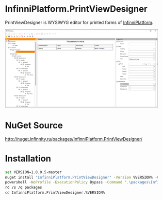 # InfinniPlatform.PrintViewDesigner

PrintViewDesigner is WYSIWYG editor for printed forms of [InfinniPlatform](https://github.com/InfinniPlatform/InfinniPlatform).

![](.files/Example.png)

# NuGet Source

http://nuget.infinnity.ru/packages/InfinniPlatform.PrintViewDesigner/

# Installation

```bash
set VERSION=1.0.0.5-master
nuget install "InfinniPlatform.PrintViewDesigner" -Version %VERSION% -OutputDirectory "packages" -NonInteractive -Prerelease -Source "http://nuget.org/api/v2;http://nuget.infinnity.ru/api/v2"
powershell -NoProfile -ExecutionPolicy Bypass -Command ".\packages\Infinni.Node.%VERSION%\lib\net45\Install.ps1"
rd /s /q packages
cd InfinniPlatform.PrintViewDesigner.%VERSION%
```
